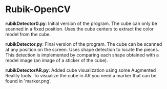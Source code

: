 # Rubik-OpenCV

**rubikDetector0.py**: Initial version of the program. The cube can only be scanned in a fixed position. Uses the cube centers to extract the color model from the cube.

**rubikDetector.py**: Final version of the program. The cube can be scanned at any position on the screen. Uses shape detection to locate the pieces. This detection is implemented by comparing each shape obtained with a model image (an image of a sticker of the cube).

**rubikDetectorAR.py**: Added cube visualization using some Augmented Reality tools. To visualize the cube in AR you need a marker that can be found in 'marker.png'. 